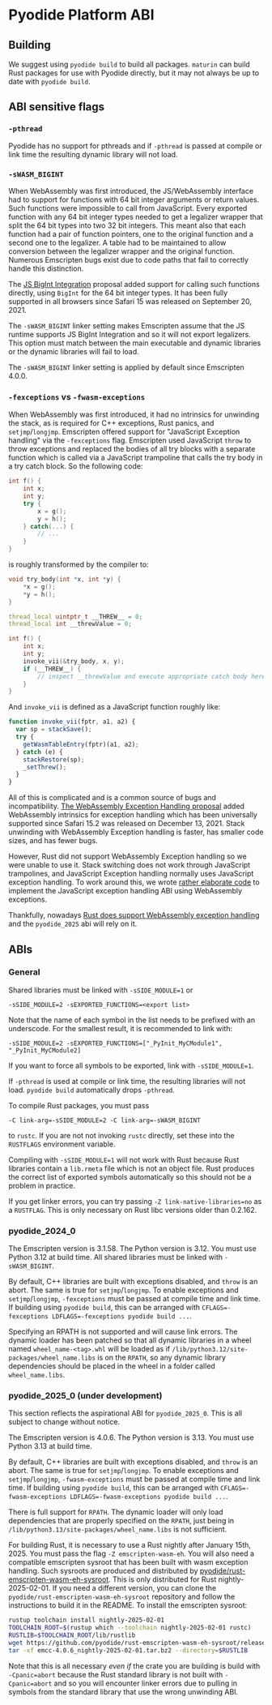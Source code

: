 # Pyodide Platform ABI

## Building

We suggest using `pyodide build` to build all packages. `maturin` can build Rust
packages for use with Pyodide directly, but it may not always be up to date with
`pyodide build`.

## ABI sensitive flags

### `-pthread`

Pyodide has no support for pthreads and if `-pthread` is passed at compile or
link time the resulting dynamic library will not load.

### `-sWASM_BIGINT`

When WebAssembly was first introduced, the JS/WebAssembly interface had to
support for functions with 64 bit integer arguments or return values. Such
functions were impossible to call from JavaScript. Every exported function with
any 64 bit integer types needed to get a legalizer wrapper that split the 64 bit
types into two 32 bit integers. This meant also that each function had a pair of
function pointers, one to the original function and a second one to the
legalizer. A table had to be maintained to allow conversion between the
legalizer wrapper and the original function. Numerous Emscripten bugs exist due
to code paths that fail to correctly handle this distinction.

The [JS BigInt Integration](https://github.com/WebAssembly/JS-BigInt-integration)
proposal added support for calling such functions directly, using `BigInt` for
the 64 bit integer types. It has been fully supported in all browsers since
Safari 15 was released on September 20, 2021.

The `-sWASM_BIGINT` linker setting makes Emscripten assume that the JS runtime
supports JS BigInt Integration and so it will not export legalizers. This option
must match between the main executable and dynamic libraries or the dynamic
libraries will fail to load.

The `-sWASM_BIGINT` linker setting is applied by default since Emscripten 4.0.0.

### `-fexceptions` vs `-fwasm-exceptions`

When WebAssembly was first introduced, it had no intrinsics for unwinding the
stack, as is required for C++ exceptions, Rust panics, and `setjmp`/`longjmp`.
Emscripten offered support for "JavaScript Exception handling" via the
`-fexceptions` flag. Emscripten used JavaScript `throw` to throw exceptions and
replaced the bodies of all try blocks with a separate function which is called
via a JavaScript trampoline that calls the try body in a try catch block. So the
following code:

```C++
int f() {
    int x;
    int y;
    try {
        x = g();
        y = h();
    } catch(...) {
        // ...
    }
}
```

is roughly transformed by the compiler to:

```C++
void try_body(int *x, int *y) {
    *x = g();
    *y = h();
}

thread_local uintptr_t __THREW__ = 0;
thread_local int __threwValue = 0;

int f() {
    int x;
    int y;
    invoke_vii(&try_body, x, y);
    if (__THREW__) {
        // inspect __threwValue and execute appropriate catch body here
    }
}
```

And `invoke_vii` is defined as a JavaScript function roughly like:

```js
function invoke_vii(fptr, a1, a2) {
  var sp = stackSave();
  try {
    getWasmTableEntry(fptr)(a1, a2);
  } catch (e) {
    stackRestore(sp);
    _setThrew();
  }
}
```

All of this is complicated and is a common source of bugs and incompatibility.
[The WebAssembly Exception Handling proposal](https://github.com/WebAssembly/exception-handling/)
added WebAssembly intrinsics for exception handling which has been universally
supported since Safari 15.2 was released on December 13, 2021. Stack unwinding
with WebAssembly Exception handling is faster, has smaller code sizes, and has
fewer bugs.

However, Rust did not support WebAssembly Exception handling so we were unable
to use it. Stack switching does not work through JavaScript trampolines, and
JavaScript Exception handling normally uses JavaScript exception handling. To
work around this, we wrote
[rather elaborate code](https://github.com/pyodide/pyodide/blob/0.27.4/src/core/stack_switching/create_invokes.mjs)
to implement the JavaScript exception handling ABI using WebAssembly exceptions.

Thankfully, nowadays
[Rust does support WebAssembly exception handling](https://github.com/rust-lang/compiler-team/issues/801)
and the `pyodide_2025` abi will rely on it.

## ABIs

### General

Shared libraries must be linked with `-sSIDE_MODULE=1` or

```
-sSIDE_MODULE=2 -sEXPORTED_FUNCTIONS=<export list>
```

Note that the name of each symbol in the list needs to be prefixed with an
underscode. For the smallest result, it is recommended to link with:

```
-sSIDE_MODULE=2 -sEXPORTED_FUNCTIONS=["_PyInit_MyCModule1", "_PyInit_MyCModule2]
```

If you want to force all symbols to be exported, link with `-sSIDE_MODULE=1`.

If `-pthread` is used at compile or link time, the resulting libraries will not
load. `pyodide build` automatically drops `-pthread`.

To compile Rust packages, you must pass

```
-C link-arg=-sSIDE_MODULE=2 -C link-arg=-sWASM_BIGINT
```

to `rustc`. If you are not not invoking `rustc` directly, set these into the
`RUSTFLAGS` environment variable.

Compiling with `-sSIDE_MODULE=1` will not work with Rust because Rust libraries
contain a `lib.rmeta` file which is not an object file. Rust produces the
correct list of exported symbols automatically so this should not be a problem
in practice.

If you get linker errors, you can try passing `-Z link-native-libraries=no` as a
`RUSTFLAG`. This is only necessary on Rust libc versions older than 0.2.162.

### pyodide_2024_0

The Emscripten version is 3.1.58. The Python version is 3.12. You must use
Python 3.12 at build time. All shared libraries must be linked with
`-sWASM_BIGINT`.

By default, C++ libraries are built with exceptions disabled, and `throw` is an
abort. The same is true for `setjmp`/`longjmp`. To enable exceptions and
`setjmp`/`longjmp`, `-fexceptions` must be passed at compile time and link time.
If building using `pyodide build`, this can be arranged with
`CFLAGS=-fexceptions LDFLAGS=-fexceptions pyodide build ...`.

Specifying an RPATH is not supported and will cause link errors. The dynamic
loader has been patched so that all dynamic libraries in a wheel named
`wheel_name-<tag>.whl` will be loaded as if
`/lib/python3.12/site-packages/wheel_name.libs` is on the `RPATH`, so any
dynamic library dependencies should be placed in the wheel in a folder called
`wheel_name.libs`.

### pyodide_2025_0 (under development)

This section reflects the aspirational ABI for `pyodide_2025_0`. This is all
subject to change without notice.

The Emscripten version is 4.0.6. The Python version is 3.13. You must use Python
3.13 at build time.

By default, C++ libraries are built with exceptions disabled, and `throw` is an
abort. The same is true for `setjmp`/`longjmp`. To enable exceptions and
`setjmp`/`longjmp`, `-fwasm-exceptions` must be passed at compile time and link time.
If building using `pyodide build`, this can be arranged with
`CFLAGS=-fwasm-exceptions LDFLAGS=-fwasm-exceptions pyodide build ...`.

There is full support for `RPATH`. The dynamic loader will only load
dependencies that are properly specified on the `RPATH`, just being in
`/lib/python3.13/site-packages/wheel_name.libs` is not sufficient.

For building Rust, it is necessary to use a Rust nightly after January 15th, 2025. You must pass the flag `-Z emscripten-wasm-eh`. You will also need a
compatible emscripten sysroot that has been built with wasm exception handling.
Such sysroots are produced and distributed by
[pyodide/rust-emscripten-wasm-eh-sysroot](https://github.com/pyodide/rust-emscripten-wasm-eh-sysroot).
This is only distributed for Rust nightly-2025-02-01. If you need a different
version, you can clone the `pyodide/rust-emscripten-wasm-eh-sysroot` repository
and follow the instructions to build it in the README. To install the emscripten
sysroot:

```sh
rustup toolchain install nightly-2025-02-01
TOOLCHAIN_ROOT=$(rustup which --toolchain nightly-2025-02-01 rustc)
RUSTLIB=$TOOLCHAIN_ROOT/lib/rustlib
wget https://github.com/pyodide/rust-emscripten-wasm-eh-sysroot/releases/download/emcc-4.0.6_nightly-2025-02-01/emcc-4.0.6_nightly-2025-02-01.tar.bz2
tar -xf emcc-4.0.6_nightly-2025-02-01.tar.bz2 --directory=$RUSTLIB
```

Note that this is all necessary _even if_ the crate you are building is build
with `-Cpanic=abort` because the Rust standard library is not built with
`-Cpanic=abort` and so you will encounter linker errors due to pulling in
symbols from the standard library that use the wrong unwinding ABI.
